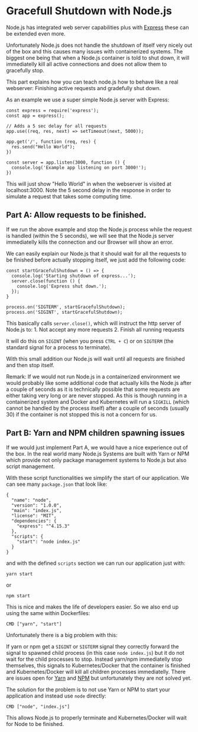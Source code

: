 # Gracefull Shutdown with Node.js

Node.js has integrated web server capabilities plus with [Express](https://expressjs.com/) these can be extended even more.

Unfortunately Node.js does not handle the shutdown of itself very nicely out of the box and this causes many issues with containerized systems. The biggest one being that when a Node.js container is told to shut down, it will immediatelly kill all active connections and does not allow them to gracefully stop.

This part explains how you can teach node.js how to behave like a real webserver: Finishing active requests and gradefully shut down.

As an example we use a super simple Node.js server with Express:

```text
const express = require('express');
const app = express();

// Adds a 5 sec delay for all requests
app.use((req, res, next) => setTimeout(next, 5000));

app.get('/', function (req, res) {
  res.send("Hello World");
})

const server = app.listen(3000, function () {
  console.log('Example app listening on port 3000!');
})
```

This will just show "Hello World" in when the webserver is visited at localhost:3000. Note the 5 second delay in the response in order to simulate a request that takes some computing time.

## Part A: Allow requests to be finished.

If we run the above example and stop the Node.js process while the request is handled \(within the 5 seconds\), we will see that the Node.js server immediatelly kills the connection and our Browser will show an error.

We can easily explain our Node.js that it should wait for all the requests to be finished before actually stopping itself, we just add the following code:

```text
const startGracefulShutdown = () => {
  console.log('Starting shutdown of express...');
  server.close(function () {
    console.log('Express shut down.');
  });
}

process.on('SIGTERM', startGracefulShutdown);
process.on('SIGINT', startGracefulShutdown);
```

This basically calls `server.close()`, which will instruct the http server of Node.js to: 1. Not accept any more requests 2. Finish all running requests

It will do this on `SIGINT` \(when you press `CTRL + C`\) or on `SIGTERM` \(the standard signal for a process to terminate\).

With this small addition our Node.js will wait until all requests are finished and then stop itself.

Remark: If we would not run Node.js in a containerized environment we would probably like some additional code that actually kills the Node.js after a couple of seconds as it is technically possible that some requests are either taking very long or are never stopped. As this is though running in a containerized system and Docker and Kubernetes will run a `SIGKILL` \(which cannot be handled by the process itself\) after a couple of seconds \(usually 30\) if the container is not stopped this is not a concern for us.

## Part B: Yarn and NPM children spawning issues

If we would just implement Part A, we would have a nice experience out of the box. In the real world many Node.js Systems are built with Yarn or NPM which provide not only package management systems to Node.js but also script management.

With these script functionalities we simplify the start of our application. We can see many `package.json` that look like:

```text
{
  "name": "node",
  "version": "1.0.0",
  "main": "index.js",
  "license": "MIT",
  "dependencies": {
    "express": "^4.15.3"
  },
  "scripts": {
    "start": "node index.js"
  }
}
```

and with the defined `scripts` section we can run our application just with:

```text
yarn start
```

or

```text
npm start
```

This is nice and makes the life of developers easier. So we also end up using the same within Dockerfiles:

```text
CMD ["yarn", "start"]
```

Unfortunately there is a big problem with this:

If yarn or npm get a `SIGINT` or `SIGTERM` signal they correctly forward the signal to spawned child process \(in this case `node index.js`\) but it do not wait for the child processes to stop. Instead yarn/npm immediatelly stop themselves, this signals to Kubernetes/Docker that the container is finished and Kubernetes/Docker will kill all children processes immediatelly. There are issues open for [Yarn](https://github.com/yarnpkg/yarn/issues/4667) and [NPM](https://github.com/npm/npm/issues/4603) but unfortunately they are not solved yet.

The solution for the problem is to not use Yarn or NPM to start your application and instead use `node` directly:

```text
CMD ["node", "index.js"]
```

This allows Node.js to properly terminate and Kubernetes/Docker will wait for Node to be finished.

